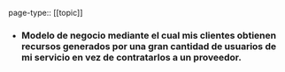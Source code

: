 page-type:: [[topic]]
- ### Modelo de negocio mediante el cual mis clientes obtienen recursos generados por una gran cantidad de usuarios de mi servicio en vez de contratarlos a un proveedor.



